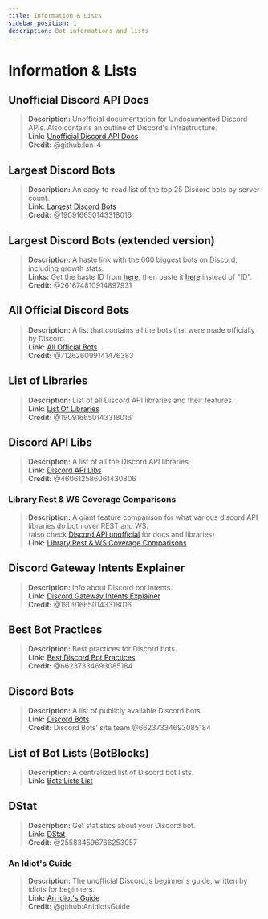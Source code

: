 ```yaml
---
title: Information & Lists
sidebar_position: 1
description: Bot informations and lists
---
```


# Information & Lists

## **Unofficial Discord API Docs**
> __Description:__ Unofficial documentation for Undocumented Discord APIs. Also contains an outline of Discord's infrastructure.  <br/>
__Link:__ [Unofficial Discord API Docs](https://luna.gitlab.io/discord-unofficial-docs/)  <br/>
__Credit:__ @github:lun-4

## **Largest Discord Bots**
> __Description:__ An easy-to-read list of the top 25 Discord bots by server count.   <br/>
__Link:__ [Largest Discord Bots](https://gist.github.com/advaith1/451dcbca2d7c3503d4f48d63eb918cb0)   <br/>
__Credit:__ @190916650143318016

## **Largest Discord Bots (extended version)**
> __Description:__ A haste link with the 600 biggest bots on Discord, including growth stats.  <br/>
__Links:__ Get the haste ID from [here](https://unbelievaboat.com/api/botlist), then paste it [here](https://haste.unbelievaboat.com/ID) instead of "ID".  <br/>
__Credit:__ @261674810914897931

## **All Official Discord Bots**
> __Description:__ A list that contains all the bots that were made officially by Discord.   <br/>
__Link:__ [All Official Bots](https://gist.github.com/GeneralSadaf/e58edfb8158df2680aa90ae897c2e327)   <br/>
__Credit:__ @712626099141476383

## **List of Libraries**
> __Description:__ List of all Discord API libraries and their features.   <br/>
__Link:__ [List Of Libraries](https://libs.advaith.io/)   <br/>
__Credit:__ @190916650143318016

## **Discord API Libs**
> __Description:__ A list of all the Discord API libraries.  <br/>
__Link:__ [Discord API Libs](https://github.com/apacheli/discord-api-libs)  <br/>
__Credit:__ @460612586061430806

### **Library Rest & WS Coverage Comparisons**
> __Description:__ A giant feature comparison for what various discord API libraries do both over REST and WS.   <br/>
(also check [Discord API unofficial](https://discordapi.com/unofficial/) for docs and libraries)   <br/>
__Link:__ [Library Rest & WS Coverage Comparisons](https://discordapi.com/unofficial/comparison.html) 

## **Discord Gateway Intents Explainer**
> __Description:__ Info about Discord bot intents.  <br/>
__Link:__ [Discord Gateway Intents Explainer](https://gist.github.com/advaith1/e69bcc1cdd6d0087322734451f15aa2f)  <br/>
__Credit:__ @190916650143318016

## **Best Bot Practices**
> __Description:__ Best practices for Discord bots.   <br/>
__Link:__ [Best Discord Bot Practices](https://github.com/meew0/discord-bot-best-practices)   <br/>
__Credit:__ @66237334693085184

## **Discord Bots**
> __Description:__ A list of publicly available Discord bots.   <br/>
__Link:__ [Discord Bots](https://discord.bots.gg/)   <br/>
__Credit:__ Discord Bots’ site team @66237334693085184

## **List of Bot Lists** (BotBlocks)
> __Description:__ A centralized list of Discord bot lists.   <br/>
__Link:__ [Bots Lists List](https://botblock.org/lists) 

## **DStat**
> __Description:__ Get statistics about your Discord bot.   <br/>
__Link:__ [DStat](https://github.com/benricheson101/dstat) <br/>
__Credit:__ @255834596766253057

### **An Idiot's Guide**
> __Description:__  The unofficial Discord.js beginner's guide, written by idiots for beginners.<br/>
__Link:__ [An Idiot's Guide](https://anidiots.guide/) <br/>
__Credit:__ @github:AnIdiotsGuide
